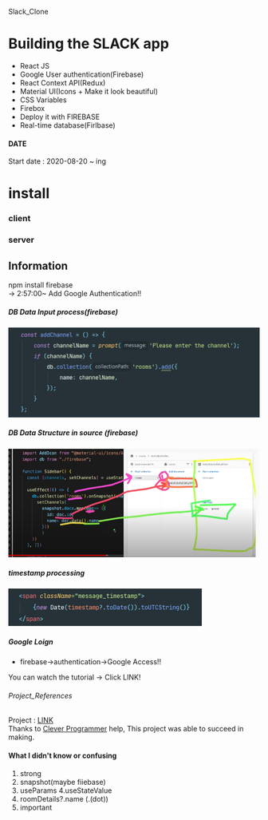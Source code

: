 Slack_Clone

# Building the SLACK app
* React JS
* Google User authentication(Firebase)
* React Context API(Redux)
* Material UI(Icons + Make it look beautiful)
* CSS Variables
* Firebox
* Deploy it with FIREBASE
* Real-time database(Firlbase)

#### DATE
Start date : 2020-08-20 ~ ing <br>  

# install

### client 

### server

## Information
npm install firebase<br>
-> 2:57:00~ Add Google Authentication!! <br>

##### DB Data Input process(firebase)
![Add_Database](./image/Add_Database.png)<br>
##### DB Data Structure in source (firebase)
![DB_structure](./image/DB_structure.png) <br>
##### timestamp processing
![timestamp](./image/time.png) <br>




##### Google Loign
* firebase->authentication->Google Access!!<br>
 

You can watch the tutorial -> Click LINK!

###### Project_References 
Project : [LINK](https://www.youtube.com/watch?v=Oo4ziTddOxs) <br>
Thanks to [Clever Programmer](https://www.youtube.com/channel/UCqrILQNl5Ed9Dz6CGMyvMTQ) help, This project was able to succeed in making.

#### What I didn't know or confusing
1. strong
2. snapshot(maybe fiiebase)
3. useParams
4.useStateValue
5. roomDetails?.name (.(dot))
6. important